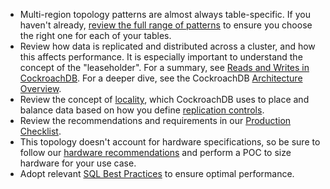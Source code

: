 - Multi-region topology patterns are almost always table-specific. If you haven't already, [review the full range of patterns](topology-patterns.html#multi-region) to ensure you choose the right one for each of your tables.
- Review how data is replicated and distributed across a cluster, and how this affects performance. It is especially important to understand the concept of the "leaseholder". For a summary, see [Reads and Writes in CockroachDB](architecture/reads-and-writes-overview.html). For a deeper dive, see the CockroachDB [Architecture Overview](architecture/index.html).
- Review the concept of [locality](cockroach-start.html#locality), which CockroachDB uses to place and balance data based on how you define [replication controls](configure-replication-zones.html).
- Review the recommendations and requirements in our [Production Checklist](recommended-production-settings.html).
- This topology doesn't account for hardware specifications, so be sure to follow our [hardware recommendations](recommended-production-settings.html#hardware) and perform a POC to size hardware for your use case.
- Adopt relevant [SQL Best Practices](performance-best-practices-overview.html) to ensure optimal performance.
